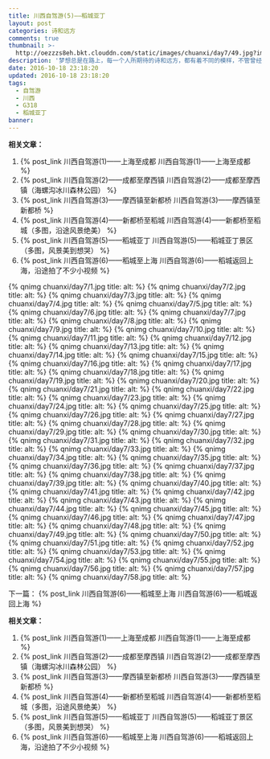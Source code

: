 ```yaml
---
title: 川西自驾游(5)——稻城亚丁
layout: post
categories: 诗和远方
comments: true
thumbnail: >-
  http://oezzzs8eh.bkt.clouddn.com/static/images/chuanxi/day7/49.jpg?imageView2/2/w/600/
description: '梦想总是在路上，每一个人所期待的诗和远方，都有着不同的模样，不管曾经怎样的心生向往，都不如此刻启程前往；'
date: 2016-10-18 23:18:20
updated: 2016-10-18 23:18:20
tags: 
  - 自驾游
  - 川西
  - G318
  - 稻城亚丁
banner:
---
```


**相关文章：**
1. {% post_link 川西自驾游(1)——上海至成都 川西自驾游(1)——上海至成都 %}
2. {% post_link 川西自驾游(2)——成都至摩西镇 川西自驾游(2)——成都至摩西镇（海螺沟冰川森林公园） %}
3. {% post_link 川西自驾游(3)——摩西镇至新都桥 川西自驾游(3)——摩西镇至新都桥 %}
4. {% post_link 川西自驾游(4)——新都桥至稻城 川西自驾游(4)——新都桥至稻城（多图，沿途风景绝美） %}
5. {% post_link 川西自驾游(5)——稻城亚丁 川西自驾游(5)——稻城亚丁景区（多图，风景美到想哭） %}
6. {% post_link 川西自驾游(6)——稻城至上海 川西自驾游(6)——稻城返回上海，沿途拍了不少小视频 %}

{% qnimg chuanxi/day7/1.jpg title: alt: %}
{% qnimg chuanxi/day7/2.jpg title: alt: %}
{% qnimg chuanxi/day7/3.jpg title: alt: %}
{% qnimg chuanxi/day7/4.jpg title: alt: %}
{% qnimg chuanxi/day7/5.jpg title: alt: %}
{% qnimg chuanxi/day7/6.jpg title: alt: %}
{% qnimg chuanxi/day7/7.jpg title: alt: %}
{% qnimg chuanxi/day7/8.jpg title: alt: %}
{% qnimg chuanxi/day7/9.jpg title: alt: %}
{% qnimg chuanxi/day7/10.jpg title: alt: %}
{% qnimg chuanxi/day7/11.jpg title: alt: %}
{% qnimg chuanxi/day7/12.jpg title: alt: %}
{% qnimg chuanxi/day7/13.jpg title: alt: %}
{% qnimg chuanxi/day7/14.jpg title: alt: %}
{% qnimg chuanxi/day7/15.jpg title: alt: %}
{% qnimg chuanxi/day7/16.jpg title: alt: %}
{% qnimg chuanxi/day7/17.jpg title: alt: %}
{% qnimg chuanxi/day7/18.jpg title: alt: %}
{% qnimg chuanxi/day7/19.jpg title: alt: %}
{% qnimg chuanxi/day7/20.jpg title: alt: %}
{% qnimg chuanxi/day7/21.jpg title: alt: %}
{% qnimg chuanxi/day7/22.jpg title: alt: %}
{% qnimg chuanxi/day7/23.jpg title: alt: %}
{% qnimg chuanxi/day7/24.jpg title: alt: %}
{% qnimg chuanxi/day7/25.jpg title: alt: %}
{% qnimg chuanxi/day7/26.jpg title: alt: %}
{% qnimg chuanxi/day7/27.jpg title: alt: %}
{% qnimg chuanxi/day7/28.jpg title: alt: %}
{% qnimg chuanxi/day7/29.jpg title: alt: %}
{% qnimg chuanxi/day7/30.jpg title: alt: %}
{% qnimg chuanxi/day7/31.jpg title: alt: %}
{% qnimg chuanxi/day7/32.jpg title: alt: %}
{% qnimg chuanxi/day7/33.jpg title: alt: %}
{% qnimg chuanxi/day7/34.jpg title: alt: %}
{% qnimg chuanxi/day7/35.jpg title: alt: %}
{% qnimg chuanxi/day7/36.jpg title: alt: %}
{% qnimg chuanxi/day7/37.jpg title: alt: %}
{% qnimg chuanxi/day7/38.jpg title: alt: %}
{% qnimg chuanxi/day7/39.jpg title: alt: %}
{% qnimg chuanxi/day7/40.jpg title: alt: %}
{% qnimg chuanxi/day7/41.jpg title: alt: %}
{% qnimg chuanxi/day7/42.jpg title: alt: %}
{% qnimg chuanxi/day7/43.jpg title: alt: %}
{% qnimg chuanxi/day7/44.jpg title: alt: %}
{% qnimg chuanxi/day7/45.jpg title: alt: %}
{% qnimg chuanxi/day7/46.jpg title: alt: %}
{% qnimg chuanxi/day7/47.jpg title: alt: %}
{% qnimg chuanxi/day7/48.jpg title: alt: %}
{% qnimg chuanxi/day7/49.jpg title: alt: %}
{% qnimg chuanxi/day7/50.jpg title: alt: %}
{% qnimg chuanxi/day7/51.jpg title: alt: %}
{% qnimg chuanxi/day7/52.jpg title: alt: %}
{% qnimg chuanxi/day7/53.jpg title: alt: %}
{% qnimg chuanxi/day7/54.jpg title: alt: %}
{% qnimg chuanxi/day7/55.jpg title: alt: %}
{% qnimg chuanxi/day7/56.jpg title: alt: %}
{% qnimg chuanxi/day7/57.jpg title: alt: %}
{% qnimg chuanxi/day7/58.jpg title: alt: %}

下一篇： {% post_link 川西自驾游(6)——稻城至上海 川西自驾游(6)——稻城返回上海 %}

**相关文章：**
1. {% post_link 川西自驾游(1)——上海至成都 川西自驾游(1)——上海至成都 %}
2. {% post_link 川西自驾游(2)——成都至摩西镇 川西自驾游(2)——成都至摩西镇（海螺沟冰川森林公园） %}
3. {% post_link 川西自驾游(3)——摩西镇至新都桥 川西自驾游(3)——摩西镇至新都桥 %}
4. {% post_link 川西自驾游(4)——新都桥至稻城 川西自驾游(4)——新都桥至稻城（多图，沿途风景绝美） %}
5. {% post_link 川西自驾游(5)——稻城亚丁 川西自驾游(5)——稻城亚丁景区（多图，风景美到想哭） %}
6. {% post_link 川西自驾游(6)——稻城至上海 川西自驾游(6)——稻城返回上海，沿途拍了不少小视频 %}